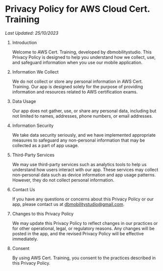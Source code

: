 # Privacy Policy for AWS Cloud Cert. Training

*Last Updated: 25/10/2023*

1. Introduction

	Welcome to AWS Cert. Training, developed by dbmobilitystudio. This Privacy Policy is designed to help you understand how we collect, use, and safeguard information when you use our mobile application.

2. Information We Collect

	We do not collect or store any personal information in AWS Cert. Training. Our app is designed solely for the purpose of providing information and resources related to AWS certification exams.

3. Data Usage

	Our app does not gather, use, or share any personal data, including but not limited to names, addresses, phone numbers, or email addresses.

4. Information Security

	We take data security seriously, and we have implemented appropriate measures to safeguard any non-personal information that may be collected as a part of app usage.

5. Third-Party Services

	We may use third-party services such as analytics tools to help us understand how users interact with our app. These services may collect non-personal data such as device information and app usage patterns. However, they do not collect personal information.

6. Contact Us

	If you have any questions or concerns about this Privacy Policy or our app, please contact us at dbmobilitystudio@gmail.com.

7. Changes to this Privacy Policy

	We may update this Privacy Policy to reflect changes in our practices or for other operational, legal, or regulatory reasons. Any changes will be posted in the app, and the revised Privacy Policy will be effective immediately.

8. Consent

	By using AWS Cert. Training, you consent to the practices described in this Privacy Policy.


